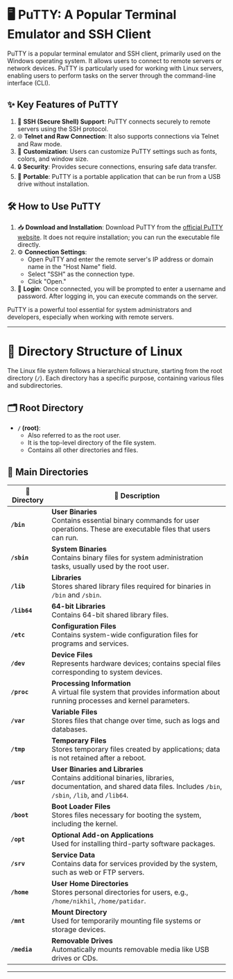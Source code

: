 # 🖥️ PuTTY: A Popular Terminal Emulator and SSH Client

PuTTY is a popular terminal emulator and SSH client, primarily used on the Windows operating system. It allows users to connect to remote servers or network devices. PuTTY is particularly used for working with Linux servers, enabling users to perform tasks on the server through the command-line interface (CLI).

## ✨ Key Features of PuTTY

1. 🔐 **SSH (Secure Shell) Support**: PuTTY connects securely to remote servers using the SSH protocol.
2. 🌐 **Telnet and Raw Connection**: It also supports connections via Telnet and Raw mode.
3. 🎨 **Customization**: Users can customize PuTTY settings such as fonts, colors, and window size.
4. 🔒 **Security**: Provides secure connections, ensuring safe data transfer.
5. 🚀 **Portable**: PuTTY is a portable application that can be run from a USB drive without installation.

## 🛠️ How to Use PuTTY

1. 📥 **Download and Installation**: Download PuTTY from the [official PuTTY website](https://www.putty.org/). It does not require installation; you can run the executable file directly.
2. ⚙️ **Connection Settings**:
   - Open PuTTY and enter the remote server's IP address or domain name in the "Host Name" field.
   - Select "SSH" as the connection type.
   - Click "Open."
3. 🔑 **Login**: Once connected, you will be prompted to enter a username and password. After logging in, you can execute commands on the server.

PuTTY is a powerful tool essential for system administrators and developers, especially when working with remote servers.

---

# 📂 Directory Structure of Linux

The Linux file system follows a hierarchical structure, starting from the root directory (`/`). Each directory has a specific purpose, containing various files and subdirectories.

## 🗂️ Root Directory

- **`/` (root)**:
  - Also referred to as the root user.
  - It is the top-level directory of the file system.
  - Contains all other directories and files.

## 📌 Main Directories

| 📁 Directory | 📜 Description |
|-------------|--------------|
| **`/bin`** | **User Binaries** <br> Contains essential binary commands for user operations. These are executable files that users can run. |
| **`/sbin`** | **System Binaries** <br> Contains binary files for system administration tasks, usually used by the root user. |
| **`/lib`** | **Libraries** <br> Stores shared library files required for binaries in `/bin` and `/sbin`. |
| **`/lib64`** | **64-bit Libraries** <br> Contains 64-bit shared library files. |
| **`/etc`** | **Configuration Files** <br> Contains system-wide configuration files for programs and services. |
| **`/dev`** | **Device Files** <br> Represents hardware devices; contains special files corresponding to system devices. |
| **`/proc`** | **Processing Information** <br> A virtual file system that provides information about running processes and kernel parameters. |
| **`/var`** | **Variable Files** <br> Stores files that change over time, such as logs and databases. |
| **`/tmp`** | **Temporary Files** <br> Stores temporary files created by applications; data is not retained after a reboot. |
| **`/usr`** | **User Binaries and Libraries** <br> Contains additional binaries, libraries, documentation, and shared data files. Includes `/bin`, `/sbin`, `/lib`, and `/lib64`. |
| **`/boot`** | **Boot Loader Files** <br> Stores files necessary for booting the system, including the kernel. |
| **`/opt`** | **Optional Add-on Applications** <br> Used for installing third-party software packages. |
| **`/srv`** | **Service Data** <br> Contains data for services provided by the system, such as web or FTP servers. |
| **`/home`** | **User Home Directories** <br> Stores personal directories for users, e.g., `/home/nikhil`, `/home/patidar`. |
| **`/mnt`** | **Mount Directory** <br> Used for temporarily mounting file systems or storage devices. |
| **`/media`** | **Removable Drives** <br> Automatically mounts removable media like USB drives or CDs. |

---
